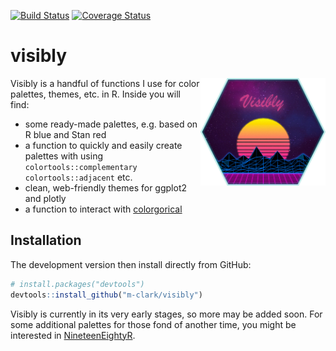 [![Build
Status](https://travis-ci.org/m-clark/visibly.svg?branch=master)](https://travis-ci.org/m-clark/visibly)
[![Coverage
Status](https://img.shields.io/codecov/c/github/m-clark/visibly/master.svg)](https://codecov.io/github/m-clark/visibly?branch=master)

# visibly

<img src="man/figures/visibly_hex.png" align="right" width = 200/>

Visibly is a handful of functions I use for color palettes, themes, etc.
in R. Inside you will find:

  - some ready-made palettes, e.g. based on R blue and Stan red
  - a function to quickly and easily create palettes with using
    `colortools::complementary` `colortools::adjacent` etc.
  - clean, web-friendly themes for ggplot2 and plotly
  - a function to interact with
    [colorgorical](http://vrl.cs.brown.edu/color/)

Installation
------------

The development version then install directly from GitHub:

``` r
# install.packages("devtools")
devtools::install_github("m-clark/visibly")
```

Visibly is currently in its very early stages, so more may be added
soon. For some additional palettes for those fond of another time, you
might be interested in
[NineteenEightyR](https://github.com/m-clark/NineteenEightyR).
